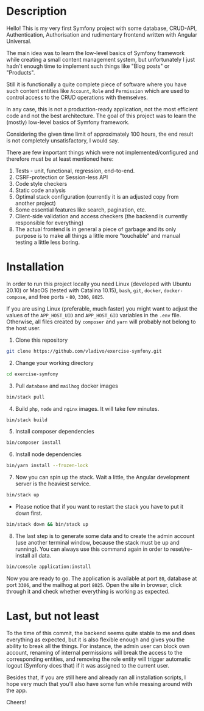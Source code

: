 # Description
Hello! This is my very first Symfony project with some database, CRUD-API, Authentication, 
Authorisation and rudimentary frontend written with Angular Universal. 

The main idea was to learn the low-level basics of Symfony framework while creating a small content management system, 
but unfortunately I just hadn't enough time to implement such things like "Blog posts" or "Products".

Still it is functionally a quite complete piece of software where you have such content entities like 
`Account`, `Role` and `Permission` which are used to control access to the CRUD operations with themselves.

In any case, this is not a production-ready application, not the most efficient code and not the best architecture.
The goal of this project was to learn the (mostly) low-level basics of Symfony framework.

Considering the given time limit of approximately 100 hours, 
the end result is not completely unsatisfactory, I would say.

There are few important things which were not implemented/configured and therefore must be at least mentioned here:
1. Tests - unit, functional, regression, end-to-end.
2. CSRF-protection or Session-less API
3. Code style checkers
4. Static code analysis
5. Optimal stack configuration (currently it is an adjusted copy from another project)
6. Some essential features like search, pagination, etc.
7. Client-side validation and access checkers (the backend is currently responsible for everything)
8. The actual frontend is in general a piece of garbage and its only purpose is to make
   all things a little more "touchable" and manual testing a little less boring.

# Installation
In order to run this project locally you need Linux (developed with Ubuntu 20.10) or MacOS (tested with Catalina 10.15), 
`bash`, `git`, `docker`, `docker-compose`, and free ports - `80`, `3306`, `8025`. 

If you are using Linux (preferable, much faster) you might want to adjust the values of the
`APP_HOST_UID` and `APP_HOST_GID` variables in the `.env` file. 
Otherwise, all files created by `composer` and `yarn` will probably not belong to the host user.

1. Clone this repository

```bash
git clone https://github.com/vladivo/exercise-symfony.git
```

2. Change your working directory

```bash
cd exercise-symfony
```

3. Pull `database` and `mailhog` docker images

```bash
bin/stack pull
```

4. Build `php`, `node` and `nginx` images. It will take few minutes.

```bash
bin/stack build
```

5. Install composer dependencies

```bash
bin/composer install
```

6. Install node dependencies

```bash
bin/yarn install --frozen-lock
```

7. Now you can spin up the stack. Wait a little, the Angular development server is the heaviest service.

```bash
bin/stack up
```

- Please notice that if you want to restart the stack you have to put it down first.

```bash
bin/stack down && bin/stack up
```

8. The last step is to generate some data and to create the admin account
   (use another terminal window, because the stack must be up and running). 
   You can always use this command again in order to reset/re-install all data. 

```bash
bin/console application:install
```

Now you are ready to go. 
The application is available at port `80`, database at port `3306`, and the mailhog at port `8025`.
Open the site in browser, click through it and check whether everything is working as expected.

# Last, but not least
To the time of this commit, the backend seems quite stable to me and does everything as expected, 
but it is also flexible enough and gives you the ability to break all the things. 
For instance, the admin user can block own account, renaming of internal permissions will break the access to the 
corresponding entities, and removing the role entity will trigger automatic logout (Symfony does that)
if it was assigned to the current user.

Besides that, if you are still here and already ran all installation scripts, 
I hope very much that you'll also have some fun while messing around with the app. 

Cheers!

